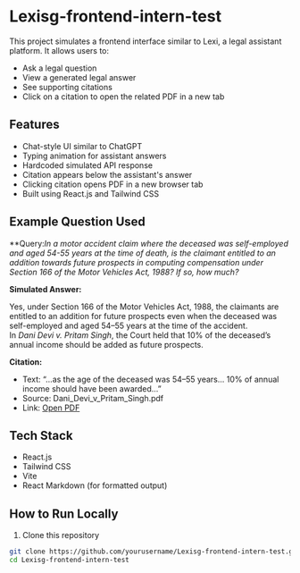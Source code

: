 # Lexisg-frontend-intern-test

This project simulates a frontend interface similar to Lexi, a legal assistant platform. It allows users to:
- Ask a legal question
- View a generated legal answer
- See supporting citations
- Click on a citation to open the related PDF in a new tab

## Features

- Chat-style UI similar to ChatGPT
- Typing animation for assistant answers
- Hardcoded simulated API response
- Citation appears below the assistant's answer
- Clicking citation opens PDF in a new browser tab
- Built using React.js and Tailwind CSS

## Example Question Used

**Query:*In a motor accident claim where the deceased was self-employed and aged 54-55 years at the time of death, is the claimant entitled to an addition towards future prospects in computing compensation under Section 166 of the Motor Vehicles Act, 1988? If so, how much?*



**Simulated Answer:**

Yes, under Section 166 of the Motor Vehicles Act, 1988, the claimants are entitled to an addition for future prospects even when the deceased was self-employed and aged 54–55 years at the time of the accident.  
In *Dani Devi v. Pritam Singh*, the Court held that 10% of the deceased’s annual income should be added as future prospects.

**Citation:**

- Text: “...as the age of the deceased was 54–55 years... 10% of annual income should have been awarded...”
- Source: Dani_Devi_v_Pritam_Singh.pdf
- Link: [Open PDF](https://lexisingapore-my.sharepoint.com/:b:/g/personal/harshit_lexi_sg/EdOegeiR_gdBvQxdyW4xE6oBCDgj5E4Bo5wjvhPHpqgIuQ?e=TEu4vz)

## Tech Stack

- React.js
- Tailwind CSS
- Vite
- React Markdown (for formatted output)

## How to Run Locally

1. Clone this repository

```bash
git clone https://github.com/yourusername/Lexisg-frontend-intern-test.git
cd Lexisg-frontend-intern-test

